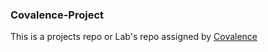 ### Covalence-Project
This is a projects repo or Lab's repo assigned by [Covalence](https://covalence.io/)
